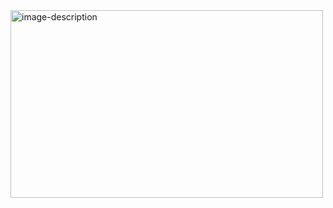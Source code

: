 <img src="https://user-images.githubusercontent.com/56149022/210848055-ac2d4a23-5d12-4ba5-b68a-535b6b7a6dba.png" alt="image-description" width="500" height="300">


